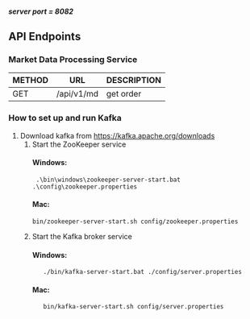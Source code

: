 ##### server port = 8082

## API Endpoints

### Market Data Processing Service
| METHOD | URL        | DESCRIPTION |
|--------|------------|-------------|
| GET    | /api/v1/md | get order   |

### How to set up and run Kafka
1. Download kafka from https://kafka.apache.org/downloads
    1. Start the ZooKeeper service
       #### Windows:
            .\bin\windows\zookeeper-server-start.bat .\config\zookeeper.properties

       #### Mac:
           bin/zookeeper-server-start.sh config/zookeeper.properties
    2. Start the Kafka broker service
       #### Windows:
              ./bin/kafka-server-start.bat ./config/server.properties

       #### Mac:
              bin/kafka-server-start.sh config/server.properties